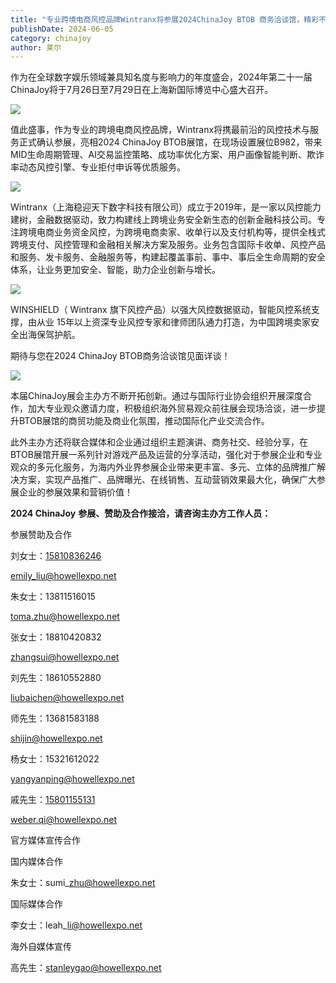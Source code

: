 ```yaml
---
title: "专业跨境电商风控品牌Wintranx将参展2024ChinaJoy BTOB 商务洽谈馆，精彩不容错过"
publishDate: 2024-06-05
category: chinajoy
author: 莱尔
---
```


作为在全球数字娱乐领域兼具知名度与影响力的年度盛会，2024年第二十一届ChinaJoy将于7月26日至7月29日在上海新国际博览中心盛大召开。

![](https://ec-net-1251389766.cos.ap-shanghai.myqcloud.com/wp-content/uploads/2024/06/20240605231316682-1024x313.png)

值此盛事，作为专业的跨境电商风控品牌，Wintranx将携最前沿的风控技术与服务正式确认参展，亮相2024 ChinaJoy BTOB展馆，在现场设置展位B982，带来MID生命周期管理、AI交易监控策略、成功率优化方案、用户画像智能判断、欺诈率动态风控引擎、专业拒付申诉等优质服务。

![](https://ec-net-1251389766.cos.ap-shanghai.myqcloud.com/wp-content/uploads/2024/06/20240605231318764-1024x427.jpg)

Wintranx（上海稳迎天下数字科技有限公司）成立于2019年，是一家以风控能力建树，金融数据驱动，致力构建线上跨境业务安全新生态的创新金融科技公司。专注跨境电商业务资金风控，为跨境电商卖家、收单行以及支付机构等，提供全栈式跨境支付、风控管理和金融相关解决方案及服务。业务包含国际卡收单、风控产品和服务、发卡服务、金融服务等，构建起覆盖事前、事中、事后全生命周期的安全体系，让业务更加安全、智能，助力企业创新与增长。

![](https://ec-net-1251389766.cos.ap-shanghai.myqcloud.com/wp-content/uploads/2024/06/20240605231323297.jpg)

WINSHIELD（ Wintranx 旗下风控产品）以强大风控数据驱动，智能风控系统支撑，由从业 15年以上资深专业风控专家和律师团队通力打造，为中国跨境卖家安全出海保驾护航。

期待与您在2024 ChinaJoy BTOB商务洽谈馆见面详谈！

![](https://ec-net-1251389766.cos.ap-shanghai.myqcloud.com/wp-content/uploads/2024/06/20240605231324879-1024x682.jpg)

本届ChinaJoy展会主办方不断开拓创新。通过与国际行业协会组织开展深度合作，加大专业观众邀请力度，积极组织海外贸易观众前往展会现场洽谈，进一步提升BTOB展馆的商贸功能及商业化氛围，推动国际化产业交流合作。

此外主办方还将联合媒体和企业通过组织主题演讲、商务社交、经验分享，在BTOB展馆开展一系列针对游戏产品及运营的分享活动，强化对于参展企业和专业观众的多元化服务，为海内外业界参展企业带来更丰富、多元、立体的品牌推广解决方案，实现产品推广、品牌曝光、在线销售、互动营销效果最大化，确保广大参展企业的参展效果和营销价值！

**2024 ChinaJoy** **参展、赞助及合作接洽，请咨询主办方工作人员：**

  
参展赞助及合作

刘女士：[15810836246](mailto:15810836246emily_liu@howellexpo.net)

[emily\_liu@howellexpo.net](mailto:15810836246emily_liu@howellexpo.net)

  
朱女士：13811516015

toma.zhu@howellexpo.net

张女士：18810420832

zhangsui@howellexpo.net

刘先生：18610552880

liubaichen@howellexpo.net

师先生：13681583188

shijin@howellexpo.net

杨女士：15321612022

yangyanping@howellexpo.net

戚先生：[15801155131](mailto:15801155131weber.qi@howellexpo.net)

[weber.qi@howellexpo.net](mailto:15801155131weber.qi@howellexpo.net)

  
官方媒体宣传合作

国内媒体合作

朱女士：sumi\_zhu@howellexpo.net

国际媒体合作

李女士：leah\_li@howellexpo.net

海外自媒体宣传

高先生：stanleygao@howellexpo.net
